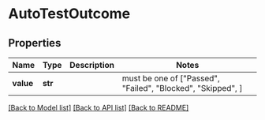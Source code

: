 # AutoTestOutcome


## Properties
Name | Type | Description | Notes
------------ | ------------- | ------------- | -------------
**value** | **str** |  |  must be one of ["Passed", "Failed", "Blocked", "Skipped", ]

[[Back to Model list]](../README.md#documentation-for-models) [[Back to API list]](../README.md#documentation-for-api-endpoints) [[Back to README]](../README.md)


